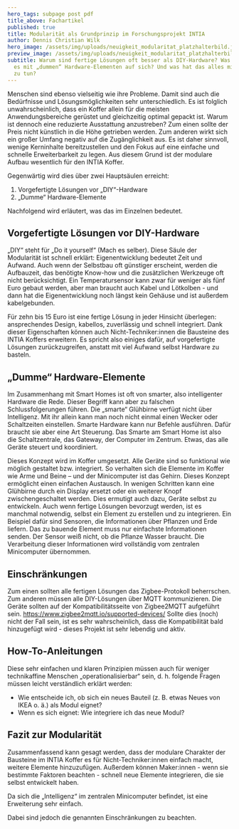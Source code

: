 ```yaml
---
hero_tags: subpage post pdf
title_above: Fachartikel
published: true
title: Modularität als Grundprinzip im Forschungsprojekt INTIA
author: Dennis Christian Wilk
hero_image: /assets/img/uploads/neuigkeit_modularitat_platzhalterbild.jpg
preview_image: /assets/img/uploads/neuigkeit_modularitat_platzhalterbild.jpg
subtitle: Warum sind fertige Lösungen oft besser als DIY-Hardware? Was hat
  es mit „dummen“ Hardware-Elementen auf sich? Und was hat das alles mit Modularität 
  zu tun?
---
```


<!--StartFragment-->

Menschen sind ebenso vielseitig wie ihre Probleme. Damit sind auch die Bedürfnisse und Lösungsmöglichkeiten sehr unterschiedlich. Es ist folglich unwahrscheinlich, dass ein Koffer allein für die meisten Anwendungsbereiche gerüstet und gleichzeitig optimal gepackt ist. Warum ist dennoch eine reduzierte Ausstattung anzustreben? Zum einen sollte der Preis nicht künstlich in die Höhe getrieben werden. Zum anderen wirkt sich ein großer Umfang negativ auf die Zugänglichkeit aus. Es ist daher sinnvoll, wenige Kerninhalte bereitzustellen und den Fokus auf eine einfache und schnelle Erweiterbarkeit zu legen. Aus diesem Grund ist der modulare Aufbau wesentlich für den INTIA Koffer.

Gegenwärtig wird dies über zwei Hauptsäulen erreicht:

1. Vorgefertigte Lösungen vor „DIY“-Hardware
2. „Dumme“ Hardware-Elemente

Nachfolgend wird erläutert, was das im Einzelnen bedeutet.

## Vorgefertigte Lösungen vor DIY-Hardware

„DIY“ steht für „Do it yourself“ (Mach es selber). Diese Säule der Modularität ist schnell erklärt: Eigenentwicklung bedeutet Zeit und Aufwand. Auch wenn der Selbstbau oft günstiger erscheint, werden die Aufbauzeit, das benötigte Know-how und die zusätzlichen Werkzeuge oft nicht berücksichtigt. Ein Temperatursensor kann zwar für weniger als fünf Euro gebaut werden, aber man braucht auch Kabel und Lötkolben - und dann hat die Eigenentwicklung noch längst kein Gehäuse und ist außerdem kabelgebunden.

Für zehn bis 15 Euro ist eine fertige Lösung in jeder Hinsicht überlegen: ansprechendes Design, kabellos, zuverlässig und schnell integriert. Dank dieser Eigenschaften können auch Nicht-Techniker:innen die Bausteine des INTIA Koffers erweitern. Es spricht also einiges dafür, auf vorgefertigte Lösungen zurückzugreifen, anstatt mit viel Aufwand selbst Hardware zu basteln.


## „Dumme“ Hardware-Elemente

Im Zusammenhang mit Smart Homes ist oft von smarter, also intelligenter Hardware die Rede. Dieser Begriff kann aber zu falschen Schlussfolgerungen führen. Die „smarte“ Glühbirne verfügt nicht über Intelligenz. Mit ihr allein kann man noch nicht einmal einen Wecker oder Schaltzeiten einstellen. Smarte Hardware kann nur Befehle ausführen. Dafür braucht sie aber eine Art Steuerung. Das Smarte am Smart Home ist also die Schaltzentrale, das Gateway, der Computer im Zentrum. Etwas, das alle Geräte steuert und koordiniert.

Dieses Konzept wird im Koffer umgesetzt. Alle Geräte sind so funktional wie möglich gestaltet bzw. integriert. So verhalten sich die Elemente im Koffer wie Arme und Beine – und der Minicomputer ist das Gehirn. Dieses Konzept ermöglicht einen einfachen Austausch. In wenigen Schritten kann eine Glühbirne durch ein Display ersetzt oder ein weiterer Knopf zwischengeschaltet werden. Dies ermutigt auch dazu, Geräte selbst zu entwickeln. Auch wenn fertige Lösungen bevorzugt werden, ist es manchmal notwendig, selbst ein Element zu erstellen und zu integrieren. Ein Beispiel dafür sind Sensoren, die Informationen über Pflanzen und Erde liefern. Das zu bauende Element muss nur einfachste Informationen senden. Der Sensor weiß nicht, ob die Pflanze Wasser braucht. Die Verarbeitung dieser Informationen wird vollständig vom zentralen Minicomputer übernommen.

## Einschränkungen

Zum einen sollten alle fertigen Lösungen das Zigbee-Protokoll beherrschen. Zum anderen müssen alle DIY-Lösungen über MQTT kommunizieren. Die Geräte sollten auf der Kompatibilitätsseite von Zigbee2MQTT aufgeführt sein. <https://www.zigbee2mqtt.io/supported-devices/> Sollte dies (noch) nicht der Fall sein, ist es sehr wahrscheinlich, dass die Kompatibilität bald hinzugefügt wird - dieses Projekt ist sehr lebendig und aktiv. 

## How-To-Anleitungen

Diese sehr einfachen und klaren Prinzipien müssen auch für weniger technikaffine Menschen „operationalisierbar“ sein, d. h. folgende Fragen müssen leicht verständlich erklärt werden:

- Wie entscheide ich, ob sich ein neues Bauteil (z. B. etwas Neues von IKEA o. ä.) als Modul eignet?
- Wenn es sich eignet: Wie integriere ich das neue Modul?


## Fazit zur Modularität

Zusammenfassend kann gesagt werden, dass der modulare Charakter der Bausteine im INTIA Koffer es für Nicht-Techniker:innen einfach macht, weitere Elemente hinzuzufügen. Außerdem können Maker:innen - wenn sie bestimmte Faktoren beachten - schnell neue Elemente integrieren, die sie selbst entwickelt haben.

Da sich die „Intelligenz“ im zentralen Minicomputer befindet, ist eine Erweiterung sehr einfach.

Dabei sind jedoch die genannten Einschränkungen zu beachten.


<!--EndFragment-->
